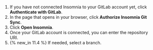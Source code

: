 1. If you have not connected Insomnia to your GitLab account yet, click **Authenticate with GitLab**.
1. In the page that opens in your browser, click **Authorize Insomnia Git Sync**.
1. Click **Open Insomnia**.
1. Once your GitLab account is connected, you can enter the repository URI.
1. {% new_in 11.4 %} If needed, select a branch.